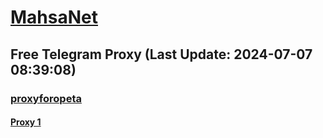 
# [MahsaNet](https://t.me/mahsa_net)
## Free Telegram Proxy (Last Update: 2024-07-07 08:39:08)
### [proxyforopeta](https://t.me/proxyforopeta)
#### [Proxy 1](tg://proxy?server=108.44.77.37-143.ir.&port=7449&secret=eeCYASXWRvswmpSld2kh1AtY2RueWVrdGFuZXQuY29tZmFyYWthdi5jb212YW4ubmFqdmEuY29tAAAAAAAAAAAAAAAAAAAAAAAAAAAAAAAAAAAAAAAAAAAAAAAAAAAAAAAAAAAAAAAAAAAAAAAAAAAAAAAAAAAAAAAAAAAAAAAAAAAAAAAAA)

    